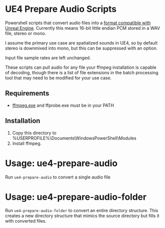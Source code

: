 # UE4 Prepare Audio Scripts

Powershell scripts that convert audio files into a
[format compatible with Unreal Engine](https://docs.unrealengine.com/en-US/Engine/Audio/WAV).
Currently this means 16-bit little endian PCM stored in a WAV file, stereo or mono.

I assume the primary use case are spatialized sounds in UE4, so by default stereo
is downmixed into mono, but this can be suppressed with an option.

Input file sample rates are left unchanged.

These scripts can pull audio for any file your ffmpeg installation is capable of
decoding, though there is a list of file extensions in the batch processing
tool that may need to be modified for your use case.

## Requirements

- [ffmpeg.exe](https://ffmpeg.org/) and ffprobe.exe must be in your PATH

## Installation

  1. Copy this directory to %USERPROFILE%\Documents\WindowsPowerShell\Modules
  2. Install ffmpeg.

# Usage: ue4-prepare-audio

Run `ue4-prepare-audio` to convert a single audio file 

# Usage: ue4-prepare-audio-folder

Run `ue4-prepare-audio-folder` to convert an entire directory structure. This creates a new directory
structure that mimics the source directory but fills it with converted files.
